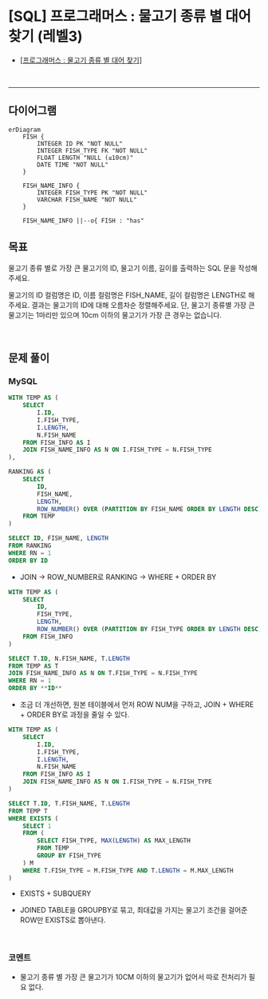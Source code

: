# [SQL] 프로그래머스 : 물고기 종류 별 대어 찾기 (레벨3)

- [[프로그래머스 : 물고기 종류 별 대어 찾기]](https://school.programmers.co.kr/learn/courses/30/lessons/293261)
  
<br>

---

## 다이어그램

```mermaid
erDiagram
    FISH {
        INTEGER ID PK "NOT NULL"
        INTEGER FISH_TYPE FK "NOT NULL"
        FLOAT LENGTH "NULL (≤10cm)"
        DATE TIME "NOT NULL"
    }
    
    FISH_NAME_INFO {
        INTEGER FISH_TYPE PK "NOT NULL"
        VARCHAR FISH_NAME "NOT NULL"
    }
    
    FISH_NAME_INFO ||--o{ FISH : "has"

```

## 목표

물고기 종류 별로 가장 큰 물고기의 ID, 물고기 이름, 길이를 출력하는 SQL 문을 작성해주세요.

물고기의 ID 컬럼명은 ID, 이름 컬럼명은 FISH_NAME, 길이 컬럼명은 LENGTH로 해주세요.
결과는 물고기의 ID에 대해 오름차순 정렬해주세요.
단, 물고기 종류별 가장 큰 물고기는 1마리만 있으며 10cm 이하의 물고기가 가장 큰 경우는 없습니다.

<br>

## 문제 풀이

### **MySQL**

```SQL
WITH TEMP AS (
    SELECT
        I.ID,
        I.FISH_TYPE,
        I.LENGTH,
        N.FISH_NAME
    FROM FISH_INFO AS I
    JOIN FISH_NAME_INFO AS N ON I.FISH_TYPE = N.FISH_TYPE
),

RANKING AS (
    SELECT
        ID,
        FISH_NAME,
        LENGTH,
        ROW_NUMBER() OVER (PARTITION BY FISH_NAME ORDER BY LENGTH DESC) AS RN
    FROM TEMP
)

SELECT ID, FISH_NAME, LENGTH
FROM RANKING
WHERE RN = 1
ORDER BY ID
```

* JOIN -> ROW_NUMBER로 RANKING -> WHERE + ORDER BY

```SQL
WITH TEMP AS (
    SELECT
        ID,
        FISH_TYPE,
        LENGTH,
        ROW_NUMBER() OVER (PARTITION BY FISH_TYPE ORDER BY LENGTH DESC) AS RN
    FROM FISH_INFO
)

SELECT T.ID, N.FISH_NAME, T.LENGTH
FROM TEMP AS T
JOIN FISH_NAME_INFO AS N ON T.FISH_TYPE = N.FISH_TYPE
WHERE RN = 1
ORDER BY **ID**
```

* 조금 더 개선하면, 원본 테이블에서 먼저 ROW NUM을 구하고, JOIN + WHERE + ORDER BY로 과정을 줄일 수 있다.

```SQL
WITH TEMP AS (
    SELECT
        I.ID,
        I.FISH_TYPE,
        I.LENGTH,
        N.FISH_NAME
    FROM FISH_INFO AS I
    JOIN FISH_NAME_INFO AS N ON I.FISH_TYPE = N.FISH_TYPE
)

SELECT T.ID, T.FISH_NAME, T.LENGTH
FROM TEMP T
WHERE EXISTS (
    SELECT 1
    FROM (
        SELECT FISH_TYPE, MAX(LENGTH) AS MAX_LENGTH
        FROM TEMP
        GROUP BY FISH_TYPE
    ) M
    WHERE T.FISH_TYPE = M.FISH_TYPE AND T.LENGTH = M.MAX_LENGTH
)
```

* EXISTS + SUBQUERY
  
* JOINED TABLE을 GROUPBY로 묶고, 최대값을 가지는 물고기 조건을 걸어준 ROW만 EXISTS로 뽑아낸다.

<br>

### **코멘트**

- 물고기 종류 별 가장 큰 물고기가 10CM 이하의 물고기가 없어서 따로 전처리가 필요 없다.
